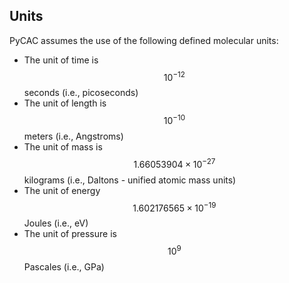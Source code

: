 ## Units

PyCAC assumes the use of the following defined molecular units:

* The unit of time is $$10^{-12}$$ seconds (i.e., picoseconds)
* The unit of length is $$10^{-10}$$ meters (i.e., Angstroms)
* The unit of mass is $$1.66053904\times 10^{-27}$$ kilograms (i.e., Daltons - unified atomic mass units)
* The unit of energy $$1.602176565\times 10^{-19}$$ Joules (i.e., eV)
* The unit of pressure is $$10^9$$ Pascales (i.e., GPa)